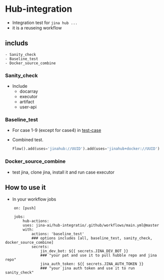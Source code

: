 # Hub-integration
- Integration test for `jina hub ...`
- it is a reuseing workflow

## includs 

	- Sanity_check
	- Baseline_test
	- Docker_source_combine

### Sanity_check
- Include
  - docarray 
  - executor 
  - artifact 
  - user-api
		
### Baseline_test

- For case 1-9 (except for case4) in 
  [test-case](https://github.com/jina-ai/executor-cases)
- Combined test.

  ```python
  Flow().add(uses='jinahub://UUID').add(uses='jinahub+docker://UUID').add(LOCAL_EXECUTOR)
  ```
 
### Docker_source_combine
 - test jina, clone jina, install it and run case executor

 
## How to use it
- In your workflow jobs

```
	on: [push]

	jobs:
  		hub-actions:
    	uses: jina-ai/hub-integratio/.github/workflows/main.yml@master
    	with:
      		actions: 'baseline_test' 
      		### options includes [all, baseline_test, sanity_check, docker_source_combine]
    		secrets: 
      			jin_dev_bot: ${{ secrets.JINA_DEV_BOT }}
      			### "your pat and use it to pull hubble repo and jina repo"
    			jina_auth_token: ${{ secrets.JINA_AUTH_TOKEN }}
    			### "your jina auth token and use it to run sanity_check"
```

